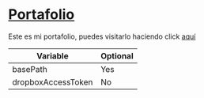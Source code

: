 # [Portafolio](https://bastianparedes.com/portfolio)

Este es mi portafolio, puedes visitarlo haciendo click [aquí](https://bastianparedes.com/portfolio)

Variable | Optional
--- | ---
basePath | Yes
dropboxAccessToken | No
